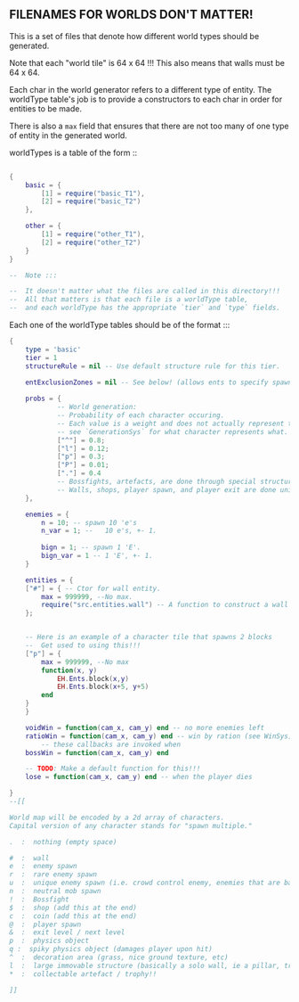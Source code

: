 


## FILENAMES FOR WORLDS DON'T MATTER!


This is a set of files that denote how different world types should
be generated.


Note that each "world tile" is 64 x 64 !!!
This also means that walls must be 64 x 64.


Each char in the world generator refers to a different type of
entity. 
The worldType table's job is to provide a constructors to each
char in order for entities to be made.

There is also a `max` field that ensures that there are not too many
of one type of entity in the generated world.


worldTypes is a table of the form ::

```lua

{
    basic = {
        [1] = require("basic_T1"),
        [2] = require("basic_T2")
    },

    other = {
        [1] = require("other_T1"),
        [2] = require("other_T2")
    }
}

--  Note :::

--  It doesn't matter what the files are called in this directory!!!
--  All that matters is that each file is a worldType table,
--  and each worldType has the appropriate `tier` and `type` fields.
```




Each one of the worldType tables should be of the format :::

```lua
{
    type = 'basic'
    tier = 1
    structureRule = nil -- Use default structure rule for this tier.

    entExclusionZones = nil -- See below! (allows ents to specify spawn radiuses away from each other)
    
    probs = {
            -- World generation:
            -- Probability of each character occuring.
            -- Each value is a weight and does not actually represent the probability.
            -- see `GenerationSys` for what character represents what.
            ["^"] = 0.8;
            ["l"] = 0.12;
            ["p"] = 0.3;
            ["P"] = 0.01;
            ["."] = 0.4
            -- Bossfights, artefacts, are done through special structure generator
            -- Walls, shops, player spawn, and player exit are done uniquely.
    },

    enemies = {
        n = 10; -- spawn 10 'e's
        n_var = 1; --   10 e's, +- 1.
        
        bign = 1; -- spawn 1 'E'.
        bign_var = 1 -- 1 'E', +- 1.
    }

    entities = {
    ["#"] = { -- Ctor for wall entity.
        max = 999999, --No max.
        require("src.entities.wall") -- A function to construct a wall entity
    };


    -- Here is an example of a character tile that spawns 2 blocks
    --  Get used to using this!!!
    ["p"] = {
        max = 999999, --No max
        function(x, y)
            EH.Ents.block(x,y)
            EH.Ents.block(x+5, y+5)
        end
    }
    }

    voidWin = function(cam_x, cam_y) end -- no more enemies left
    ratioWin = function(cam_x, cam_y) end -- win by ration (see WinSys)
        -- these callbacks are invoked when
    bossWin = function(cam_x, cam_y) end

    -- TODO: Make a default function for this!!!
    lose = function(cam_x, cam_y) end -- when the player dies

}
--[[

World map will be encoded by a 2d array of characters.
Capital version of any character stands for "spawn multiple."

.  :  nothing (empty space)

#  :  wall
e  :  enemy spawn
r  :  rare enemy spawn
u  :  unique enemy spawn (i.e. crowd control enemy, enemies that are bad solo)
n  :  neutral mob spawn
!  :  Bossfight
$  :  shop (add this at the end)
c  :  coin (add this at the end)
@  :  player spawn
&  :  exit level / next level
p  :  physics object
q :  spiky physics object (damages player upon hit)
^  :  decoration area (grass, nice ground texture, etc)
l  :  large immovable structure (basically a solo wall, ie a pillar, tree, giant mushroom)
*  :  collectable artefact / trophy!!

]]
```

